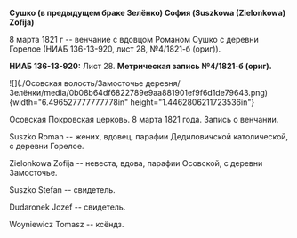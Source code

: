**Сушко (в предыдущем браке Зелёнко) София (Suszkowa (Zielonkowa)
Zofija)**

8 марта 1821 г -- венчание с вдовцом Романом Сушко с деревни Горелое
(НИАБ 136-13-920, лист 28, №4/1821-б (ориг)).

**НИАБ 136-13-920:** Лист 28. **Метрическая запись №4/1821-б (ориг).**

![](./Осовская волость/Замосточье деревня/Зелёнки/media/0b08b64df6822789e9aa881901ef9f6d1de79643.png){width="6.496527777777778in"
height="1.4462806211723536in"}

Осовская Покровская церковь. 8 марта 1821 года. Запись о венчании.

Suszko Roman -- жених, вдовец, парафии Дедиловичской католической, с
деревни Горелое.

Zielonkowa Zofija -- невеста, вдова, парафии Осовской, с деревни
Замосточье.

Suszko Stefan -- свидетель.

Dudaronek Jozef -- свидетель.

Woyniewicz Tomasz -- ксёндз.

